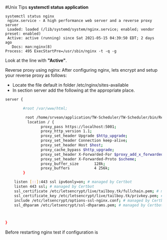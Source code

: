 
#Unix Tips
**systemctl status application**

	systemctl status nginx
	 nginx.service - A high performance web server and a reverse proxy server
     Loaded: loaded (/lib/systemd/system/nginx.service; enabled; vendor preset: enabled)
     Active: active (running) since Sat 2021-05-15 04:39:50 EDT; 2 days ago
       Docs: man:nginx(8)
    Process: 495 ExecStartPre=/usr/sbin/nginx -t -q -g
Look at the line with **"Active"**.

Reverse proxy using nginx:
After configuring nginx, lets encrypt and setup your reverse proxy as follows:

 - Locate the file default in folder /etc/nginx/sites-available
 - In section server add the following at the appropriate place.

```sh
server {

        #root /var/www/html;

         root /home/srvean/application/TW-Scheduler/TW-Scheduler/bin/Release/net5.0;
          location / {
                proxy_pass https://localhost:5001;
                proxy_http_version 1.1;
                proxy_set_header Upgrade $http_upgrade;
                proxy_set_header Connection keep-alive;
                proxy_set_header Host $host;
                proxy_cache_bypass $http_upgrade;
                proxy_set_header X-Forwarded-For $proxy_add_x_forwarded_for;
                proxy_set_header X-Forwarded-Proto $scheme;
                proxy_buffer_size       128k;
                proxy_buffers           4 256k;
        }

    listen [::]:443 ssl ipv6only=on; # managed by Certbot
    listen 443 ssl; # managed by Certbot
    ssl_certificate /etc/letsencrypt/live/tailboy.tk/fullchain.pem; # managed by Certbot
    ssl_certificate_key /etc/letsencrypt/live/tailboy.tk/privkey.pem; # managed by Certbot
    include /etc/letsencrypt/options-ssl-nginx.conf; # managed by Certbot
    ssl_dhparam /etc/letsencrypt/ssl-dhparams.pem; # managed by Certbot



}
```
Before restarting nginx test if configuration is 
<!--stackedit_data:
eyJoaXN0b3J5IjpbMjE4MDA4NjYwLC0zODY2MTk1MjYsLTgzOT
YwNjgwMF19
-->